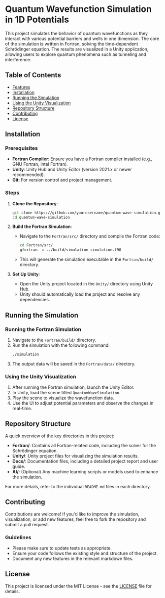 # Quantum Wavefunction Simulation in 1D Potentials

This project simulates the behavior of quantum wavefunctions as they interact with various potential barriers and wells in one dimension. The core of the simulation is written in Fortran, solving the time-dependent Schrödinger equation. The results are visualized in a Unity application, allowing users to explore quantum phenomena such as tunneling and interference.

## Table of Contents
- [Features](#features)
- [Installation](#installation)
- [Running the Simulation](#running-the-simulation)
- [Using the Unity Visualization](#using-the-unity-visualization)
- [Repository Structure](#repository-structure)
- [Contributing](#contributing)
- [License](#license)

## Installation

### Prerequisites
- **Fortran Compiler**: Ensure you have a Fortran compiler installed (e.g., GNU Fortran, Intel Fortran).
- **Unity**: Unity Hub and Unity Editor (version 2021.x or newer recommended).
- **Git**: For version control and project management.

### Steps
1. **Clone the Repository**:
    ```bash
    git clone https://github.com/yourusername/quantum-wave-simulation.git
    cd quantum-wave-simulation
    ```

2. **Build the Fortran Simulation**:
    - Navigate to the `Fortran/src/` directory and compile the Fortran code:
        ```bash
        cd Fortran/src/
        gfortran -o ../build/simulation simulation.f90
        ```
    - This will generate the simulation executable in the `Fortran/build/` directory.

3. **Set Up Unity**:
    - Open the Unity project located in the `Unity/` directory using Unity Hub.
    - Unity should automatically load the project and resolve any dependencies.

## Running the Simulation

### Running the Fortran Simulation
1. Navigate to the `Fortran/build/` directory.
2. Run the simulation with the following command:
    ```bash
    ./simulation
    ```
3. The output data will be saved in the `Fortran/data/` directory.

### Using the Unity Visualization
1. After running the Fortran simulation, launch the Unity Editor.
2. In Unity, load the scene titled `QuantumWaveSimulation`.
3. Play the scene to visualize the wavefunction data.
4. Use the UI to adjust potential parameters and observe the changes in real-time.



## Repository Structure
A quick overview of the key directories in this project:

- **Fortran/**: Contains all Fortran-related code, including the solver for the Schrödinger equation.
- **Unity/**: Unity project files for visualizing the simulation results.
- **Docs/**: Documentation files, including a detailed project report and user guide.
- **AI/**: (Optional) Any machine learning scripts or models used to enhance the simulation.

For more details, refer to the individual `README.md` files in each directory.


## Contributing

Contributions are welcome! If you'd like to improve the simulation, visualization, or add new features, feel free to fork the repository and submit a pull request.

### Guidelines
- Please make sure to update tests as appropriate.
- Ensure your code follows the existing style and structure of the project.
- Document any new features in the relevant markdown files.


## License

This project is licensed under the MIT License - see the [LICENSE](LICENSE) file for details.

